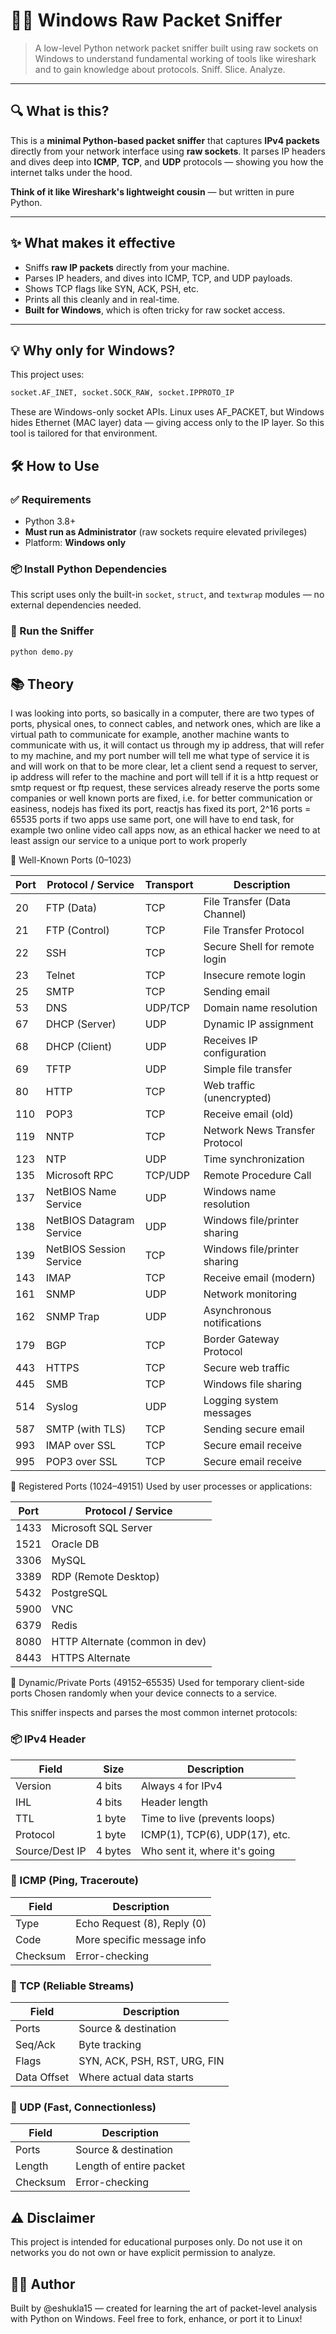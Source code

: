 # 🕵️‍♂️ Windows Raw Packet Sniffer

> A low-level Python network packet sniffer built using raw sockets on Windows to understand fundamental working of tools like wireshark and to gain knowledge about protocols.
Sniff. Slice. Analyze.

---

## 🔍 What is this?

This is a **minimal Python-based packet sniffer** that captures **IPv4 packets** directly from your network interface using **raw sockets**. It parses IP headers and dives deep into **ICMP**, **TCP**, and **UDP** protocols — showing you how the internet talks under the hood.

**Think of it like Wireshark's lightweight cousin** — but written in pure Python.

---

## ✨ What makes it effective

- Sniffs **raw IP packets** directly from your machine.
- Parses IP headers, and dives into ICMP, TCP, and UDP payloads.
- Shows TCP flags like SYN, ACK, PSH, etc.
- Prints all this cleanly and in real-time.
- **Built for Windows**, which is often tricky for raw socket access.

---

## 💡 Why only for Windows?

This project uses:

```python
socket.AF_INET, socket.SOCK_RAW, socket.IPPROTO_IP
```


These are Windows-only socket APIs.
Linux uses AF_PACKET, but Windows hides Ethernet (MAC layer) data — giving access only to the IP layer. So this tool is tailored for that environment.

## 🛠️ How to Use

### ✅ Requirements
- Python 3.8+
- **Must run as Administrator** (raw sockets require elevated privileges)
- Platform: **Windows only** 

### 📦 Install Python Dependencies

This script uses only the built-in `socket`, `struct`, and `textwrap` modules — no external dependencies needed.

### 🚀 Run the Sniffer

```bash
python demo.py
```

## 📚 Theory

I was looking into ports, so basically in a computer, there are two types of ports, physical ones, to connect cables, and network ones, which are like a virtual path to communicate
for example, another machine wants to communicate with us, it will contact us through my ip address, that will refer to my machine, and my port number will tell me what type of service it is and will work on that
to be more clear, let a client send a request to server, ip address will refer to the machine and port will tell if it is a http request or smtp request or ftp request, these services already reserve the ports
some companies or well known ports are fixed, i.e. for better communication or easiness, nodejs has fixed its port, reactjs has fixed its port, 2^16 ports = 65535 ports
if two apps use same port, one will have to end task, for example two online video call apps
now, as an ethical hacker we need to at least assign our service to a unique port to work properly


🔹 Well-Known Ports (0–1023)

| Port | Protocol / Service       | Transport | Description                    |
| ---- | ------------------------ | --------- | ------------------------------ |
| 20   | FTP (Data)               | TCP       | File Transfer (Data Channel)   |
| 21   | FTP (Control)            | TCP       | File Transfer Protocol         |
| 22   | SSH                      | TCP       | Secure Shell for remote login  |
| 23   | Telnet                   | TCP       | Insecure remote login          |
| 25   | SMTP                     | TCP       | Sending email                  |
| 53   | DNS                      | UDP/TCP   | Domain name resolution         |
| 67   | DHCP (Server)            | UDP       | Dynamic IP assignment          |
| 68   | DHCP (Client)            | UDP       | Receives IP configuration      |
| 69   | TFTP                     | UDP       | Simple file transfer           |
| 80   | HTTP                     | TCP       | Web traffic (unencrypted)      |
| 110  | POP3                     | TCP       | Receive email (old)            |
| 119  | NNTP                     | TCP       | Network News Transfer Protocol |
| 123  | NTP                      | UDP       | Time synchronization           |
| 135  | Microsoft RPC            | TCP/UDP   | Remote Procedure Call          |
| 137  | NetBIOS Name Service     | UDP       | Windows name resolution        |
| 138  | NetBIOS Datagram Service | UDP       | Windows file/printer sharing   |
| 139  | NetBIOS Session Service  | TCP       | Windows file/printer sharing   |
| 143  | IMAP                     | TCP       | Receive email (modern)         |
| 161  | SNMP                     | UDP       | Network monitoring             |
| 162  | SNMP Trap                | UDP       | Asynchronous notifications     |
| 179  | BGP                      | TCP       | Border Gateway Protocol        |
| 443  | HTTPS                    | TCP       | Secure web traffic             |
| 445  | SMB                      | TCP       | Windows file sharing           |
| 514  | Syslog                   | UDP       | Logging system messages        |
| 587  | SMTP (with TLS)          | TCP       | Sending secure email           |
| 993  | IMAP over SSL            | TCP       | Secure email receive           |
| 995  | POP3 over SSL            | TCP       | Secure email receive           |


🔹 Registered Ports (1024–49151)
Used by user processes or applications:

| Port | Protocol / Service             |
| ---- | ------------------------------ |
| 1433 | Microsoft SQL Server           |
| 1521 | Oracle DB                      |
| 3306 | MySQL                          |
| 3389 | RDP (Remote Desktop)           |
| 5432 | PostgreSQL                     |
| 5900 | VNC                            |
| 6379 | Redis                          |
| 8080 | HTTP Alternate (common in dev) |
| 8443 | HTTPS Alternate                |


🔹 Dynamic/Private Ports (49152–65535)
Used for temporary client-side ports
Chosen randomly when your device connects to a service.


This sniffer inspects and parses the most common internet protocols:

### 📦 IPv4 Header
| Field          | Size    | Description                    |
| -------------- | ------- | ------------------------------ |
| Version        | 4 bits  | Always `4` for IPv4            |
| IHL            | 4 bits  | Header length                  |
| TTL            | 1 byte  | Time to live (prevents loops)  |
| Protocol       | 1 byte  | ICMP(1), TCP(6), UDP(17), etc. |
| Source/Dest IP | 4 bytes | Who sent it, where it's going  |

### 📨 ICMP (Ping, Traceroute)
| Field    | Description                 |
| -------- | --------------------------- |
| Type     | Echo Request (8), Reply (0) |
| Code     | More specific message info  |
| Checksum | Error-checking              |

### 🔄 TCP (Reliable Streams)
| Field       | Description                  |
| ----------- | ---------------------------- |
| Ports       | Source & destination         |
| Seq/Ack     | Byte tracking                |
| Flags       | SYN, ACK, PSH, RST, URG, FIN |
| Data Offset | Where actual data starts     |

### 🚀 UDP (Fast, Connectionless)
| Field    | Description             |
| -------- | ----------------------- |
| Ports    | Source & destination    |
| Length   | Length of entire packet |
| Checksum | Error-checking          |


## ⚠️ Disclaimer
This project is intended for educational purposes only.
Do not use it on networks you do not own or have explicit permission to analyze.


## 👨‍💻 Author
Built by @eshukla15 — created for learning the art of packet-level analysis with Python on Windows.
Feel free to fork, enhance, or port it to Linux!


